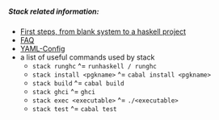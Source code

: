 ##### Stack related information:

 * [First steps, from blank system to a haskell project](https://github.com/commercialhaskell/stack/blob/master/doc/GUIDE.md)
 * [FAQ](https://github.com/commercialhaskell/stack/blob/master/doc/faq.md)
 * [YAML-Config](https://github.com/commercialhaskell/stack/blob/master/doc/yaml_configuration.md)
 * a list of useful commands used by stack
   * `stack runghc` ^= `runhaskell / runghc`
   * `stack install <pgkname>` ^= `cabal install <pgkname>`
   * `stack build` ^= `cabal build`
   * `stack ghci` ^= `ghci` 
   * `stack exec <executable>` ^= `./<executable>`
   * `stack test` ^= `cabal test`
